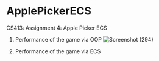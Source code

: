 # ApplePickerECS
CS413: Assignment 4: Apple Picker ECS

1. Performance of the game via OOP
![Screenshot (294)](https://github.com/nicolesylvester/ApplePickerECS/assets/71994185/27425a14-75db-4979-bd81-083c3fa6d153)

2. Performance of the game via ECS
